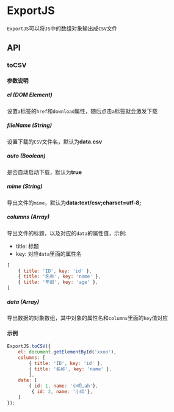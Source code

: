 # ExportJS
`ExportJS`可以将`JS`中的数组对象输出成`CSV`文件

## API

### toCSV

#### 参数说明

##### el (DOM Element)
设置`a`标签的`href`和`download`属性，随后点击`a`标签就会激发下载

##### fileName (String)
设置下载的`CSV`文件名，默认为**data.csv**

##### auto (Boolean)
是否自动启动下载，默认为**true**

##### mime (String)
导出文件的`mime`，默认为**data:text/csv;charset=utf-8;**

##### columns (Array)
导出文件的标题，以及对应的`data`的属性值，示例:

- title: 标题
- key: 对应`data`里面的属性名

```js
[
    { title: 'ID', key: 'id' },
    { title: '名称', key: 'name' },
    { title: '年龄', key: 'age' },
]
```

##### data (Array)
导出数据的对象数组，其中对象的属性名和`columns`里面的`key`值对应

#### 示例

```js
ExportJS.toCSV({
    el: document.getElementById('xxoo'),
    columns: [
        { title: 'ID', key: 'id' },
        { title: '名称', key: 'name' },
        ],
    data: [
        { id: 1, name: '小明,ah'},
         { id: 2, name: '小红'},
    ]
});
```